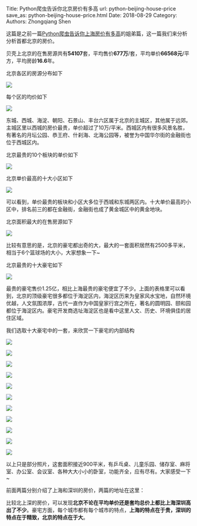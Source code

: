 Title: Python爬虫告诉你北京房价有多高
url: python-beijing-house-price
save_as: python-beijing-house-price.html
Date: 2018-08-29
Category:
Authors: Zhongqiang Shen

这篇是之前一篇[Python爬虫告诉你上海房价有多高](https://zhuanlan.zhihu.com/p/40293278)的姐弟篇，这一篇我们来分析分析首都北京的房价。

贝壳上北京的在售房源共有**54107**套，平均售价**677万**/套，平均单价**66568元**/平方，平均房龄**16.6**年。

北京各区的房源分布如下

![]({static}/images/v2-1592e5ee5a424cf9a3123d434e634342_r.jpg)




每个区的均价如下

![]({static}/images/v2-335fa6fcecc1f84f419877a2c65f050f_r.jpg)

东城、西城、海淀、朝阳、石景山、丰台六区属于北京的主城区，其他属于远郊。主城区里以西城的房价最贵，单价超过了10万/平米。西城区内有很多风景名胜，有著名的月坛公园、恭王府、什刹海、北海公园等，被誉为中国华尔街的金融街也位于西城区内。




北京最贵的10个板块的单价如下

![]({static}/images/v2-35591a617a36039e1e538deec23d45d4_b.jpg)

北京单价最高的十大小区如下

![]({static}/images/v2-e583210429734140c69b5fdf0a778797_r.jpg)

可以看到，单价最贵的板块和小区大多位于西城和东城两区内。十大单价最高的小区中，排名前三的都在金融街，金融街也成了黄金城区中的黄金地块。




北京面积最大的在售房源如下

![]({static}/images/v2-e4633b22881b1bf54d49583314517854_r.jpg)

比较有意思的是，北京的豪宅都出奇的大，最大的一套面积居然有2500多平米，相当于6个篮球场的大小，大家想象一下~




北京最贵的十大豪宅如下

![]({static}/images/v2-d58f64fdaf98c01bbff25171a19d12db_r.jpg)

最贵的豪宅售价1.25亿，相比上海最贵的豪宅便宜了不少。上面的表格里可以看到，北京的顶级豪宅很多都位于海淀区内，海淀区历来为皇家风水宝地，自然环境优越，人文氛围浓厚，古代一直作为中国皇家行宫之所在，著名的圆明园、颐和园都位于海淀区内。豪宅开发商选址海淀区也是看中这里人文、历史、环境俱佳的居住区域。




我们选取十大豪宅中的一套，来欣赏一下豪宅的内部结构

![]({static}/images/v2-5a4543158ff90e4cbbb1a45b57f3ddb8_r.jpg)

![]({static}/images/v2-3846d0b431acbab6e43ad491f53e20b7_r.jpg)

![]({static}/images/v2-313d1c38402cad2959216c98be26eee7_r.jpg)

![]({static}/images/v2-92167f7ce4f16d355750928f90adbd99_r.jpg)

![]({static}/images/v2-c2c55173961664c016ad76b5efef978f_r.jpg)

![]({static}/images/v2-a7270387d9fd44e654476afb93fbda39_r.jpg)

![]({static}/images/v2-9705b974356f93669532818b203e8c04_r.jpg)

![]({static}/images/v2-66305b704daf1d5b26f3f16f4a125102_r.jpg)

![]({static}/images/v2-b295f3a21819cf3e3eea7c4f76609885_r.jpg)

![]({static}/images/v2-394dc9c45758ac2cc62936082864aee0_r.jpg)

![]({static}/images/v2-1c8c7ee7e4fad7cafd88969b72a9c1c6_r.jpg)

以上只是部分照片，这套面积接近900平米，有乒乓桌、儿童乐园、储存室、麻将室、办公室、会议室、各种大大小小的卧室，功能齐全，应有尽有。大家感受一下~




前面两篇分别介绍了上海和深圳的房价，两篇的地址在这里：

[](https://zhuanlan.zhihu.com/p/40293278)

[](https://zhuanlan.zhihu.com/p/41694635)

比较北上深的房价，可以发现**北京不论在平均单价还是套均总价上都比上海深圳高出了不少**。豪宅方面，每个城市都有每个城市的特点，**上海的特点在于贵，深圳的特点在于精致，北京的特点在于大**。

